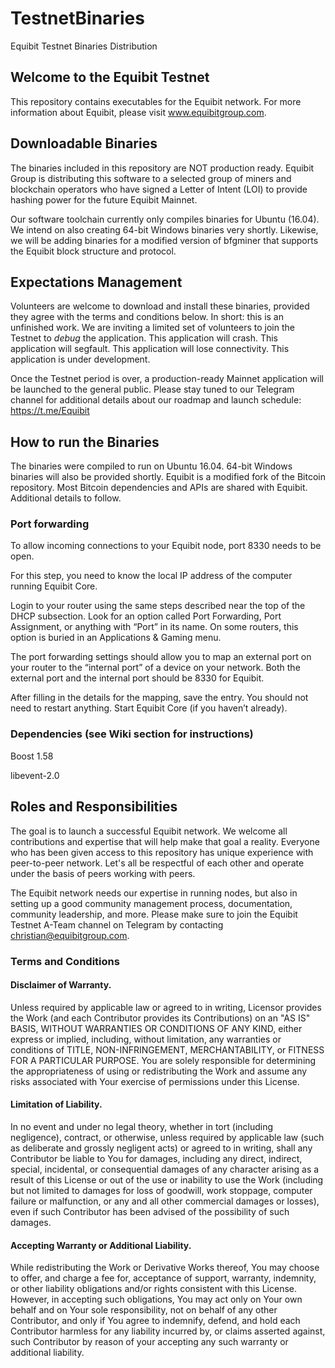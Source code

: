 # TestnetBinaries
Equibit Testnet Binaries Distribution

## Welcome to the Equibit Testnet
This repository contains executables for the Equibit network. For more information about Equibit, please visit www.equibitgroup.com.

## Downloadable Binaries
The binaries included in this repository are NOT production ready. Equibit Group is distributing this software to a selected group of miners and blockchain operators who have signed a Letter of Intent (LOI) to provide hashing power for the future Equibit Mainnet.

Our software toolchain currently only compiles binaries for Ubuntu (16.04). We intend on also creating 64-bit Windows binaries very shortly. Likewise, we will be adding binaries for a modified version of bfgminer that supports the Equibit block structure and protocol.  

## Expectations Management
Volunteers are welcome to download and install these binaries, provided they agree with the terms and conditions below. In short: this is an unfinished work. We are inviting a limited set of volunteers to join the Testnet to *debug* the application. This application will crash. This application will segfault. This application will lose connectivity. This application is under development.

Once the Testnet period is over, a production-ready Mainnet application will be launched to the general public. Please stay tuned to our Telegram channel for additional details about our roadmap and launch schedule: https://t.me/Equibit

## How to run the Binaries
The binaries were compiled to run on Ubuntu 16.04. 64-bit Windows binaries will also be provided shortly. Equibit is a modified fork of the Bitcoin repository. Most Bitcoin dependencies and APIs are shared with Equibit. Additional details to follow.

### Port forwarding
To allow incoming connections to your Equibit node, port 8330 needs to be open.

For this step, you need to know the local IP address of the computer running Equibit Core.

Login to your router using the same steps described near the top of the DHCP subsection. Look for an option called Port Forwarding, Port Assignment, or anything with “Port” in its name. On some routers, this option is buried in an Applications & Gaming menu.

The port forwarding settings should allow you to map an external port on your router to the “internal port” of a device on your network. Both the external port and the internal port should be 8330 for Equibit.

After filling in the details for the mapping, save the entry. You should not need to restart anything. Start Equibit Core (if you haven’t already).

### Dependencies (see Wiki section for instructions)
Boost 1.58

libevent-2.0

## Roles and Responsibilities
The goal is to launch a successful Equibit network. We welcome all contributions and expertise that will help make that goal a reality. Everyone who has been given access to this repository has unique experience with peer-to-peer network. Let's all be respectful of each other and operate under the basis of peers working with peers.  

The Equibit network needs our expertise in running nodes, but also in setting up a good community management process, documentation, community leadership, and more. Please make sure to join the Equibit Testnet A-Team channel on Telegram by contacting christian@equibitgroup.com.

### Terms and Conditions
#### Disclaimer of Warranty. 
Unless required by applicable law or agreed to in writing, Licensor provides the Work (and each Contributor provides its Contributions) on an "AS IS" BASIS, WITHOUT WARRANTIES OR CONDITIONS OF ANY KIND, either express or implied, including, without limitation, any warranties or conditions of TITLE, NON-INFRINGEMENT, MERCHANTABILITY, or FITNESS FOR A PARTICULAR PURPOSE. You are solely responsible for determining the appropriateness of using or redistributing the Work and assume any risks associated with Your exercise of permissions under this License.

#### Limitation of Liability. 
In no event and under no legal theory, whether in tort (including negligence), contract, or otherwise, unless required by applicable law (such as deliberate and grossly negligent acts) or agreed to in writing, shall any Contributor be liable to You for damages, including any direct, indirect, special, incidental, or consequential damages of any character arising as a result of this License or out of the use or inability to use the Work (including but not limited to damages for loss of goodwill, work stoppage, computer failure or malfunction, or any and all other commercial damages or losses), even if such Contributor has been advised of the possibility of such damages.

#### Accepting Warranty or Additional Liability. 
While redistributing the Work or Derivative Works thereof, You may choose to offer, and charge a fee for, acceptance of support, warranty, indemnity, or other liability obligations and/or rights consistent with this License. However, in accepting such obligations, You may act only on Your own behalf and on Your sole responsibility, not on behalf of any other Contributor, and only if You agree to indemnify, defend, and hold each Contributor harmless for any liability incurred by, or claims asserted against, such Contributor by reason of your accepting any such warranty or additional liability.
